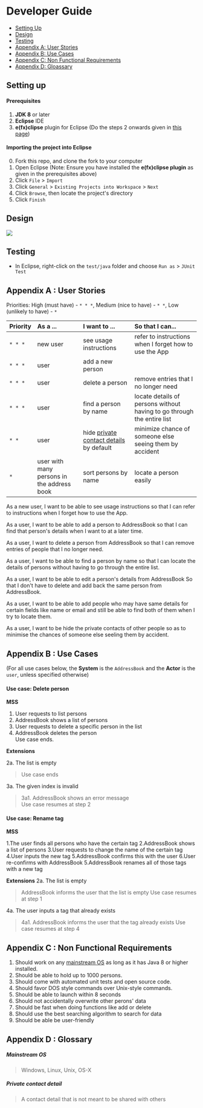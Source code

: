# Developer Guide

* [Setting Up](#setting-up)
* [Design](#design)
* [Testing](#testing)
* [Appendix A: User Stories](#appendix-a--user-stories)
* [Appendix B: Use Cases](#appendix-b--use-cases)
* [Appendix C: Non Functional Requirements](#appendix-c--non-functional-requirements)
* [Appendix D: Gloassary](#appendix-d--glossary)

## Setting up

#### Prerequisites

1. **JDK 8** or later
2. **Eclipse** IDE
3. **e(fx)clipse** plugin for Eclipse (Do the steps 2 onwards given in
   [this page](http://www.eclipse.org/efxclipse/install.html#for-the-ambitious))


#### Importing the project into Eclipse

0. Fork this repo, and clone the fork to your computer
1. Open Eclipse (Note: Ensure you have installed the **e(fx)clipse plugin** as given in the prerequisites above)
2. Click `File` > `Import`
3. Click `General` > `Existing Projects into Workspace` > `Next`
4. Click `Browse`, then locate the project's directory
5. Click `Finish`

## Design
<img src="images/mainClassDiagram.png"/>

## Testing

* In Eclipse, right-click on the `test/java` folder and choose `Run as` > `JUnit Test`

## Appendix A : User Stories

Priorities: High (must have) - `* * *`, Medium (nice to have)  - `* *`,  Low (unlikely to have) - `*`


Priority | As a ... | I want to ... | So that I can...
-------- | :-------- | :--------- | :-----------
`* * *` | new user | see usage instructions | refer to instructions when I forget how to use the App
`* * *` | user | add a new person |
`* * *` | user | delete a person | remove entries that I no longer need
`* * *` | user | find a person by name | locate details of persons without having to go through the entire list
`* *` | user | hide [private contact details](#private-contact-detail) by default | minimize chance of someone else seeing them by accident
`*` | user with many persons in the address book | sort persons by name | locate a person easily

As a new user, I want to be able to see usage instructions so that I can refer to instructions when I forget how to use the App.

As a user, I want to be able to add a person to AddressBook so that I can find that person's details when I want to at a later time.

As a user, I want to delete a person from AddressBook so that I can remove entries of people that I no longer need.

As a user, I want to be able to find a person by name so that I can locate the details of persons without having to go through the entire list.

As a user, I want to be able to edit a person's details from AddressBook So that I don't have to delete and add back the same person from AddressBook.

As a user, I want to be able to add people who may have same details for certain fields like name or email and still be able to find both of them when I try to locate them.

As a user, I want to be hide the private contacts of other people so as to minimise the chances of someone else seeling them by accident.


## Appendix B : Use Cases

(For all use cases below, the **System** is the `AddressBook` and the **Actor** is the `user`, unless specified otherwise)

#### Use case: Delete person

**MSS**

1. User requests to list persons
2. AddressBook shows a list of persons
3. User requests to delete a specific person in the list
4. AddressBook deletes the person <br>
Use case ends.

**Extensions**

2a. The list is empty

> Use case ends

3a. The given index is invalid

> 3a1. AddressBook shows an error message <br>
  Use case resumes at step 2

#### Use case: Rename tag

**MSS**

1.The user finds all persons who have the certain tag
2.AddressBook shows a list of persons
3.User requests to change the name of the certain tag 
4.User inputs the new tag
5.AddressBook confirms this with the user
6.User re-confirms with AddressBook
5.AddressBook renames all of those tags with a new tag

**Extensions**
2a. The list is empty

>AddressBook informs the user that the list is empty
 Use case resumes at step 1

4a. The user inputs a tag that already exists

>4a1. AddressBook informs the user that the tag already exists
 Use case resumes at step 4
 
## Appendix C : Non Functional Requirements

1. Should work on any [mainstream OS](#mainstream-os) as long as it has Java 8 or higher installed.
2. Should be able to hold up to 1000 persons.
3. Should come with automated unit tests and open source code.
4. Should favor DOS style commands over Unix-style commands.
5. Should be able to launch within 8 seconds
6. Should not accidentally overwrite other perons' data
7. Should be fast when doing functions like add or delete
8. Should use the best searching algorithm to search for data
9. Should be able be user-friendly
## Appendix D : Glossary

##### Mainstream OS

> Windows, Linux, Unix, OS-X

##### Private contact detail

> A contact detail that is not meant to be shared with others
